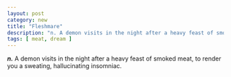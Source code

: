 ```yaml
---
layout: post
category: new
title: "Fleshmare"
description: "n. A demon visits in the night after a heavy feast of smoked meat, to render you a sweating, hallucinating insomniac."
tags: [ meat, dream ]
---
```


***n.*** A demon visits in the night after a heavy feast of smoked meat, to render you a sweating, hallucinating insomniac.
